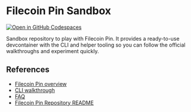 # Filecoin Pin Sandbox

[![Open in GitHub Codespaces](https://github.com/codespaces/badge.svg)](https://codespaces.new/davidgasquez/filecoin-pin-sandbox)

Sandbox repository to play with Filecoin Pin. It provides a ready-to-use devcontainer with the CLI and helper tooling so you can follow the official walkthroughs and experiment quickly.

## References

- [Filecoin Pin overview](https://docs.filecoin.io/builder-cookbook/filecoin-pin)
- [CLI walkthrough](https://docs.filecoin.io/builder-cookbook/filecoin-pin/filecoin-pin-cli)
- [FAQ](https://docs.filecoin.io/builder-cookbook/filecoin-pin/faq)
- [Filecoin Pin Repository README](https://github.com/filecoin-project/filecoin-pin/blob/master/README.md)

